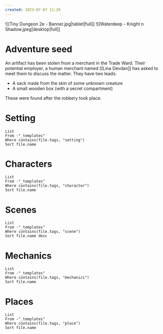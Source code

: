 ```yaml
---
created: 2023-07-07 11:29
---
```

![[Tiny Dungeon 2e - Banner.jpg|tablet|full]]
![[Waterdeep - Knight n Shadow.jpeg|desktop|full]]

# Adventure seed

An artifact has been stolen from a merchant in the Trade Ward. Their potential employer, a human merchant named [[Lina Devdan]] has asked to meet them to discuss the matter. They have two leads:

- A sack made from the skin of some unknown creature
- A small wooden box (with a secret compartment)

These were found after the robbery took place.

# Setting
```dataview
List 
From -"_templates"
Where contains(file.tags, "setting")
Sort file.name
```

# Characters
```dataview
List 
From -"_templates"
Where contains(file.tags, "character")
Sort file.name
```

# Scenes
```dataview
List
From -"_templates"
Where contains(file.tags, "scene") 
Sort file.name desc
```

# Mechanics
```dataview
List
From -"_templates"
Where contains(file.tags, "mechanics") 
Sort file.name
```

# Places
```dataview
List 
From -"_templates"
Where contains(file.tags, "place")
Sort file.name
```
